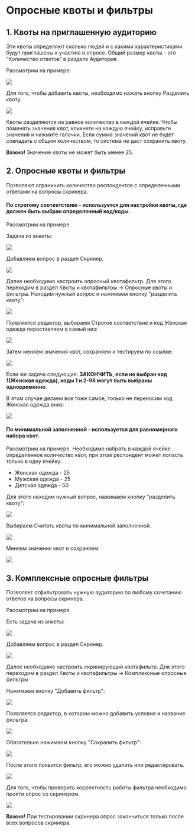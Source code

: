 # Опросные квоты и фильтры

## 1. Квоты на приглашенную аудиторию

Эти квоты определяют сколько людей и с какими характеристиками будут приглашены к участию в опросе. Общий размер квоты – это “Количество ответов“ в разделе Аудитория.

Рассмотрим на примере:

![](../_images/911.png)

Для того, чтобы добавить квоты, необходимо нажать кнопку Разделить квоту.

![](../_images/912.png)

Квоты разделяются на равное количество в каждой ячейке. Чтобы поменять значения квот, кликнете на каждую ячейку, исправьте значения и нажмите галочки. Если сумма значений квот не будет совпадать с общим количеством, то система не даст сохранить квоту.

**Важно!** Значение квоты не может быть менее 25.

## 2. Опросные квоты и фильтры

Позволяют ограничить количество респондентов с определенными ответами на вопросы скринера.

#### **По строгому соответствию** - используется для настройки квоты, где должен быть выбран определенный код/коды. 

Рассмотрим на примере.

Задача из анкеты:

![](../_images/921.png)

Добавляем вопрос в раздел Скринер.

![](../_images/922.png)

Далее необходимо настроить опросный квотафильтр.
Для этого переходим в раздел Квоты и квотафильтры -> Опросные квоты и фильтры.
Находим нужный вопрос и нажимаем кнопку "разделить квоту":

![](../_images/926.png)

Появляется редактор, выбираем Строгое соответствие и код Женская одежда переставляем в самый низ:

![](../_images/923.png)

Затем меняем значения квот, сохраняем и тестируем по ссылке:

![](../_images/924.png)

Если же задача следующая: **ЗАКОНЧИТЬ, если не выбран код 1(Женская одежда), коды 1 и 2-98 могут быть выбраны одновременно**.

В этом случае делаем все тоже самое, только не переносим код Женская одежда вниз:

![](../_images/925.png)

#### **По минимальной заполненной** - используется для равномерного набора квот.

Рассмотрим на примере. Необходимо набрать в каждой ячейке определенное количество квот, при этом респондент может попасть только в одну ячейку.

- Женская одежда - 25
- Мужская одежда - 25
- Детская одежда - 50

Для этого находим нужный вопрос, нажимаем кнопку "разделить квоту":

![](../_images/926.png)

Выбираем Считать квоты по минимальной заполненной.

![](../_images/927.png)

Меняем значения квот и сохраняем:

![](../_images/928.png)

## 3. Комплексные опросные фильтры

Позволяет отфильтровать нужную аудиторию по любому сочетанию ответов на вопросы скринера.

Рассмотрим на примере.

Есть задача из анкеты:

![](../_images/931.png)

Добавляем вопрос в раздел Скринер.

![](../_images/932.png)

Далее необходимо настроить скринирующий квотафильтр.
Для этого переходим в раздел Квоты и квотафильтры -> Комплексные опросные фильтры

Нажимаем кнопку "Добавить фильтр":

![](../_images/933.png)

Появляется редактор, в котором можно добавить условие и название фильтра:

![](../_images/934.png)

Обязательно нажимаем кнопку "Сохранить фильтр":

![](../_images/935.png)

После этого появится фильтр, его можно удалить или редактировать.

![](../_images/936.png)

Для того, чтобы проверить корректность работы фильтра необходимо пройти опрос со скринером.

![](../_images/937.png)

**Важно!** При тестировании скринера опрос закончиться только после всех вопросов скринера.